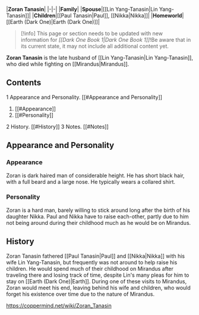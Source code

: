 |**Zoran Tanasin**|
|-|-|
|**Family**|
|**Spouse**|[[Lin Yang-Tanasin\|Lin Yang-Tanasin]]|
|**Children**|[[Paul Tanasin\|Paul]], [[Nikka\|Nikka]]|
|**Homeworld**|[[Earth (Dark One)\|Earth (Dark One)]]|

> [!info] This page or section needs to be updated with new information for *[[Dark One Book 1\|Dark One Book 1]]*!Be aware that in its current state, it may not include all additional content yet.

**Zoran Tanasin** is the late husband of [[Lin Yang-Tanasin\|Lin Yang-Tanasin]], who died while fighting on [[Mirandus\|Mirandus]].

## Contents

1 Appearance and Personality. [[#Appearance and Personality]] 

1. [[#Appearance]] 
1. [[#Personality]] 


2 History. [[#History]] 
3 Notes. [[#Notes]] 


## Appearance and Personality
### Appearance
Zoran is dark haired man of considerable height. He has short black hair, with a full beard and a large nose. He typically wears a collared shirt.

### Personality
Zoran is a hard man, barely willing to stick around long after the birth of his daughter Nikka. Paul and Nikka have to raise each-other, partly due to him not being around during their childhood much as he would be on Mirandus.

## History
Zoran Tanasin fathered [[Paul Tanasin\|Paul]] and [[Nikka\|Nikka]] with his wife Lin Yang-Tanasin, but frequently was not around to help raise his children. He would spend much of their childhood on Mirandus after traveling there and losing track of time, despite Lin's many pleas for him to stay on [[Earth (Dark One)\|Earth]]. During one of these visits to Mirandus, Zoran would meet his end, leaving behind his wife and children, who would forget his existence over time due to the nature of Mirandus.



https://coppermind.net/wiki/Zoran_Tanasin